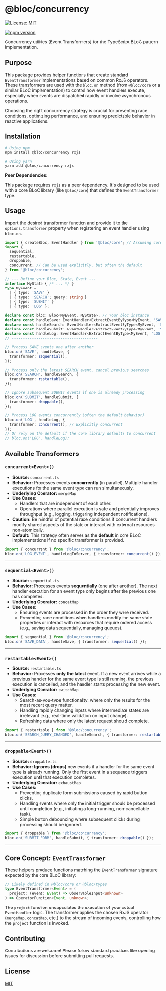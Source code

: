 # @bloc/concurrency

[![License: MIT](https://img.shields.io/badge/License-MIT-yellow.svg)](https://opensource.org/licenses/MIT)
<!-- Add other relevant badges: npm version, build status, etc. -->
<!-- npm i -D @types/node -->
[![npm version](https://badge.fury.io/js/%40bloc%2Fconcurrency.svg)](https://badge.fury.io/js/%40bloc%2Fconcurrency)

Concurrency utilities (Event Transformers) for the TypeScript BLoC pattern implementation.

## Purpose

This package provides helper functions that create standard `EventTransformer` implementations based on common RxJS operators. These transformers are used with the `bloc.on` method (from `@bloc/core` or a similar BLoC implementation) to control how event handlers execute, especially when events are dispatched rapidly or involve asynchronous operations.

Choosing the right concurrency strategy is crucial for preventing race conditions, optimizing performance, and ensuring predictable behavior in reactive applications.

## Installation

```bash
# Using npm
npm install @bloc/concurrency rxjs

# Using yarn
yarn add @bloc/concurrency rxjs
```

**Peer Dependencies:**

This package requires `rxjs` as a peer dependency. It's designed to be used with a core BLoC library (like `@bloc/core`) that defines the `EventTransformer` type.

## Usage

Import the desired transformer function and provide it to the `options.transformer` property when registering an event handler using `bloc.on`.

```typescript
import { createBloc, EventHandler } from '@bloc/core'; // Assuming core package
import {
  sequential,
  restartable,
  droppable,
  concurrent, // Can be used explicitly, but often the default
} from '@bloc/concurrency';

// --- Define your Bloc, State, Event ---
interface MyState { /* ... */ }
type MyEvent =
  | { type: 'SAVE' }
  | { type: 'SEARCH'; query: string }
  | { type: 'SUBMIT' }
  | { type: 'LOG' };

declare const bloc: Bloc<MyEvent, MyState>; // Your bloc instance
declare const handleSave: EventHandler<ExtractEventByType<MyEvent, 'SAVE'>, MyState>;
declare const handleSearch: EventHandler<ExtractEventByType<MyEvent, 'SEARCH'>, MyState>;
declare const handleSubmit: EventHandler<ExtractEventByType<MyEvent, 'SUBMIT'>, MyState>;
declare const handleLog: EventHandler<ExtractEventByType<MyEvent, 'LOG'>, MyState>;
// ---------------------------------------

// Process SAVE events one after another
bloc.on('SAVE', handleSave, {
  transformer: sequential(),
});

// Process only the latest SEARCH event, cancel previous searches
bloc.on('SEARCH', handleSearch, {
  transformer: restartable(),
});

// Ignore subsequent SUBMIT events if one is already processing
bloc.on('SUBMIT', handleSubmit, {
  transformer: droppable(),
});

// Process LOG events concurrently (often the default behavior)
bloc.on('LOG', handleLog, {
  transformer: concurrent(), // Explicitly concurrent
});
// Or rely on the default if the core library defaults to concurrent
// bloc.on('LOG', handleLog);
```

## Available Transformers

### `concurrent<Event>()`

*   **Source:** `concurrent.ts`
*   **Behavior:** Processes events **concurrently** (in parallel). Multiple handler executions for the same event type can run simultaneously.
*   **Underlying Operator:** `mergeMap`
*   **Use Cases:**
    *   Handlers that are independent of each other.
    *   Operations where parallel execution is safe and potentially improves throughput (e.g., logging, triggering independent notifications).
*   **Caution:** Be mindful of potential race conditions if concurrent handlers modify shared aspects of the state or interact with external resources non-atomically.
*   **Default:** This strategy often serves as the **default** in core BLoC implementations if no specific transformer is provided.

```typescript
import { concurrent } from '@bloc/concurrency';
bloc.on('LOG_EVENT', handleLogToServer, { transformer: concurrent() });
```

---

### `sequential<Event>()`

*   **Source:** `sequential.ts`
*   **Behavior:** Processes events **sequentially** (one after another). The next handler execution for an event type only begins after the previous one has completed.
*   **Underlying Operator:** `concatMap`
*   **Use Cases:**
    *   Ensuring events are processed in the order they were received.
    *   Preventing race conditions when handlers modify the same state properties or interact with resources that require ordered access (e.g., saving data sequentially, managing queues).

```typescript
import { sequential } from '@bloc/concurrency';
bloc.on('SAVE_DATA', handleSave, { transformer: sequential() });
```

---

### `restartable<Event>()`

*   **Source:** `restartable.ts`
*   **Behavior:** Processes **only the latest** event. If a new event arrives while a previous handler for the same event type is still running, the previous execution is cancelled, and the handler starts processing the new event.
*   **Underlying Operator:** `switchMap`
*   **Use Cases:**
    *   Search-as-you-type functionality, where only the results for the most recent query matter.
    *   Handling rapidly changing inputs where intermediate states are irrelevant (e.g., real-time validation on input change).
    *   Refreshing data where only the latest request should complete.

```typescript
import { restartable } from '@bloc/concurrency';
bloc.on('SEARCH_QUERY_CHANGED', handleSearch, { transformer: restartable() });
```

---

### `droppable<Event>()`

*   **Source:** `droppable.ts`
*   **Behavior:** **Ignores (drops)** new events if a handler for the same event type is already running. Only the first event in a sequence triggers execution until that execution completes.
*   **Underlying Operator:** `exhaustMap`
*   **Use Cases:**
    *   Preventing duplicate form submissions caused by rapid button clicks.
    *   Handling events where only the initial trigger should be processed until completion (e.g., initiating a long-running, non-cancellable task).
    *   Simple button debouncing where subsequent clicks during processing should be ignored.

```typescript
import { droppable } from '@bloc/concurrency';
bloc.on('SUBMIT_FORM', handleSubmit, { transformer: droppable() });
```

---

## Core Concept: `EventTransformer`

These helpers produce functions matching the `EventTransformer` signature expected by the core BLoC library:

```typescript
// Likely defined in @bloc/core or @bloc/types
type EventTransformer<Event> = (
  project: (event: Event) => ObservableInput<unknown>
) => OperatorFunction<Event, unknown>;
```

The `project` function encapsulates the execution of your actual `EventHandler` logic. The transformer applies the chosen RxJS operator (`mergeMap`, `concatMap`, etc.) to the stream of incoming events, controlling how the `project` function is invoked.

## Contributing

Contributions are welcome! Please follow standard practices like opening issues for discussion before submitting pull requests.

## License

[MIT](../LICENSE)
